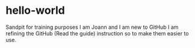 # hello-world
Sandpit for training purposes
I am Joann and I am new to GitHub I am refining the GitHub (Read the guide) instruction so to make them easier to use.
